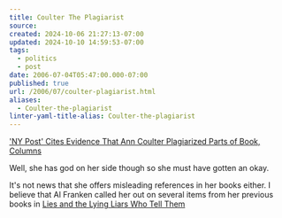 ```yaml
---
title: Coulter The Plagiarist
source: 
created: 2024-10-06 21:27:13-07:00
updated: 2024-10-10 14:59:53-07:00
tags:
  - politics
  - post
date: 2006-07-04T05:47:00.000-07:00
published: true
url: /2006/07/coulter-plagiarist.html
aliases:
  - Coulter-the-plagiarist
linter-yaml-title-alias: Coulter-the-plagiarist
---
```



['NY Post' Cites Evidence That Ann Coulter Plagiarized Parts of Book, Columns](http://www.editorandpublisher.com/eandp/news/article_display.jsp?vnu_content_id=1002765299 "'NY Post' Cites Evidence That Ann Coulter Plagiarized Parts of Book, Columns")  
  
Well, she has god on her side though so she must have gotten an okay.  
  
It's not news that she offers misleading references in her books either. I believe that Al Franken called her out on several items from her previous books in [Lies and the Lying Liars Who Tell Them](http://www.amazon.com/exec/obidos/redirect?tag=ws%26link_code=xm2%26camp=2025%26creative=165953%26path=http://www.amazon.com/gp/redirect.html%253fASIN=0452285216%2526tag=ws%2526lcode=xm2%2526cID=2025%2526ccmID=165953%2526location=/o/ASIN/0452285216%25253FSubscriptionId=1Z1RNFD88VZ7MQEKGGG2)